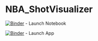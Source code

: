 # NBA_ShotVisualizer
[![Binder](https://mybinder.org/badge_logo.svg)](https://mybinder.org/v2/gh/seanm4/NBA_ShotVisualizer/HEAD?labpath=NBA_ShotVisualizer.ipynb) - Launch Notebook

[![Binder](https://mybinder.org/badge_logo.svg)](https://mybinder.org/v2/gh/seanm4/NBA_ShotVisualizer/HEAD?urlpath=%2Fpanel%2FNBA_ShotVisualizer) - Launch App
